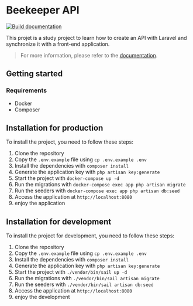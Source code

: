 # Beekeeper API

[![Build documentation](https://github.com/BEEKINI/beekeeper-api/actions/workflows/build-docs.yml/badge.svg)](https://github.com/BEEKINI/beekeeper-api/actions/workflows/build-docs.yml)

This projet is a study project to learn how to create an API with Laravel
and synchronize it with a front-end application.

> For more information, please refer to the [documentation](https://beekini.github.io/beekeeper-api/starter-topic.html).

## Getting started

### Requirements

- Docker
- Composer

## Installation for production

To install the project, you need to follow these steps:

1. Clone the repository
2. Copy the `.env.example` file using `cp .env.example .env`
3. Install the dependencies with `composer install`
4. Generate the application key with `php artisan key:generate`
5. Start the project with `docker-compose up -d`
6. Run the migrations with `docker-compose exec app php artisan migrate`
7. Run the seeders with `docker-compose exec app php artisan db:seed`
8. Access the application at `http://localhost:8080`
9. enjoy the application 

## Installation for development

To install the project for development, you need to follow these steps:

1. Clone the repository
2. Copy the `.env.example` file using `cp .env.example .env`
3. Install the dependencies with `composer install`
4. Generate the application key with `php artisan key:generate`
5. Start the project with `./vendor/bin/sail up -d`
6. Run the migrations with `./vendor/bin/sail artisan migrate`
7. Run the seeders with `./vendor/bin/sail artisan db:seed`
8. Access the application at `http://localhost:8080`
9. enjoy the development
